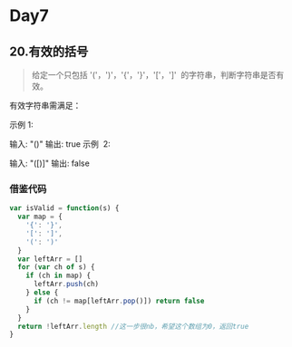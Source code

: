 # Day7

## 20.有效的括号

> 给定一个只包括 '('，')'，'{'，'}'，'['，']'  的字符串，判断字符串是否有效。

有效字符串需满足：

示例 1:

输入: "()"
输出: true
示例  2:

输入: "([)]"
输出: false

### 借鉴代码

```js
var isValid = function(s) {
  var map = {
    '{': '}',
    '[': ']',
    '(': ')'
  }
  var leftArr = []
  for (var ch of s) {
    if (ch in map) {
      leftArr.push(ch)
    } else {
      if (ch != map[leftArr.pop()]) return false
    }
  }
  return !leftArr.length //这一步很nb，希望这个数组为0，返回true
}
```
